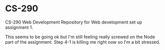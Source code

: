 # CS-290
 CS-290 Web Development
Repository for Web development set up assignment 1.

This seems to be going ok but I'm still feeling really screwed on the Node part of the assignment.  Step 4-1 is killing me right now so I'm a bit stressed.
